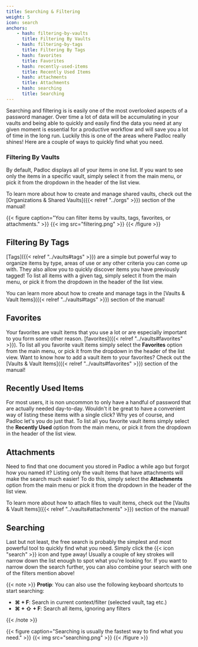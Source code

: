 ```yaml
---
title: Searching & Filtering
weight: 5
icon: search
anchors:
    - hash: filtering-by-vaults
      title: Filtering By Vaults
    - hash: filtering-by-tags
      title: Filtering By Tags
    - hash: favorites
      title: Favorites
    - hash: recently-used-items
      title: Recently Used Items
    - hash: attachments
      title: Attachments
    - hash: searching
      title: Searching
---
```


Searching and filtering is is easily one of the most overlooked aspects of a
password manager. Over time a lot of data will be accumulating in your vaults
and being able to quickly and easily find the data you need at any given moment
is essential for a productive workflow and will save you a lot of time in the
long run. Luckily this is one of the areas where Padloc really shines! Here are
a couple of ways to quickly find what you need.

### Filtering By Vaults

By default, Padloc displays all of your items in one list. If you want to see
only the items in a specific vault, simply select it from the main menu, or pick it
from the dropdown in the header of the list view.

To learn more about how to create and manage shared vaults, check out the
[Organizations & Shared Vaults]({{< relref "../orgs" >}}) section of
the manual!

{{< figure caption="You can filter items by vaults, tags, favorites, or attachments." >}}
{{< img src="filtering.png" >}}
{{< /figure >}}

## Filtering By Tags

[Tags]({{< relref "../vaults#tags" >}}) are a simple but powerful way
to organize items by type, areas of use or any other criteria you can come up
with. They also allow you to quickly discover items you have previously tagged!
To list all items with a given tag, simply select it from the main menu, or
pick it from the dropdown in the header of the list view.

You can learn more about how to create and manage tags in the [Vaults & Vault
Items]({{< relref "../vaults#tags" >}}) section of the manual!

## Favorites

Your favorites are vault items that you use a lot or are especially important
to you form some other reason. [favorites]({{< relref
"../vaults#favorites" >}}). To list all you favorite vault items
simply select the **Favorites** option from the main menu, or pick it from the
dropdown in the header of the list view. Want to know how to add a vault item
to your favorites? Check out the [Vaults & Vault
Items]({{< relref "../vaults#favorites" >}}) section of the manual!

## Recently Used Items

For most users, it is non uncommon to only have a handful of password that are
actually needed day-to-day. Wouldn't it be great to have a convenient way of
listing these items with a single click? Why yes of course, and Padloc let's you do
just that. To list all you favorite vault items
simply select the **Recently Used** option from the main menu, or pick it from the
dropdown in the header of the list view.

## Attachments

Need to find that one document you stored in Padloc a while ago but forgot how
you named it? Listing only the vault items that have attachments will make the
search much easier! To do this, simply select the **Attachments** option from
the main menu or pick it from the dropdown in the header of the list view.

To learn more about how to attach files to vault items, check out the [Vaults &
Vault Items]({{< relref "../vaults#attachments" >}}) section of the
manual!

## Searching

Last but not least, the free search is probably the simplest and most powerful
tool to quickly find what you need. Simply click the {{< icon "search" >}}
icon and type away! Usually a couple of key strokes will narrow down the list
enough to spot what you're looking for. If you want to narrow down the search further,
you can also combine your search with one of the filters mention above!

{{< note >}}
**Protip**: You can also use the following keyboard shortcuts to start searching:

-   **⌘ + F**: Search in current context/filter (selected vault, tag etc.)
-   **⌘ + ⇧ + F**: Search all items, ignoring any filters

{{< /note >}}

{{< figure caption="Searching is usually the fastest way to find what you need." >}}
{{< img src="searching.png" >}}
{{< /figure >}}
